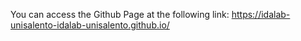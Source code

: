 You can access the Github Page at the following link: <a href="https://idalab-unisalento-idalab-unisalento.github.io/">https://idalab-unisalento-idalab-unisalento.github.io/</a>
